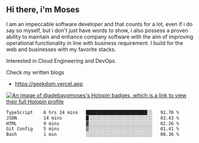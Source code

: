 ## Hi there, i'm Moses

I am an impeccable software developer and that counts for a lot, even if i do say so myself, but i don't just have words to show, i also possess a proven ability to maintain and enhance company software with the aim of improving operational functionality in line with business requirement. I build for the web and businesses with my favorite stacks.

Interested in Cloud Engineering and DevOps.

Check my written blogs
- https://geekdom.vercel.app

[![An image of @adebayomoses's Holopin badges, which is a link to view their full Holopin profile](https://holopin.me/adebayomoses)](https://holopin.io/@adebayomoses)

<!--START_SECTION:waka-->

```txt
TypeScript    6 hrs 24 mins   ███████████████████████░░   91.76 %
JSON          14 mins         █░░░░░░░░░░░░░░░░░░░░░░░░   03.43 %
HTML          9 mins          ▓░░░░░░░░░░░░░░░░░░░░░░░░   02.26 %
Git Config    5 mins          ▒░░░░░░░░░░░░░░░░░░░░░░░░   01.41 %
Bash          1 min           ░░░░░░░░░░░░░░░░░░░░░░░░░   00.36 %
```

<!--END_SECTION:waka-->
